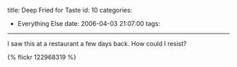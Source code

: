 title: Deep Fried for Taste
id: 10
categories:
  - Everything Else
date: 2006-04-03 21:07:00
tags:
---

I saw this at a restaurant a few days back. How could I resist?

{% flickr 122968319 %}

